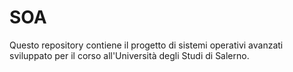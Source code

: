 # SOA
Questo repository contiene il progetto di sistemi operativi avanzati sviluppato per il corso all'Università degli Studi di Salerno.

